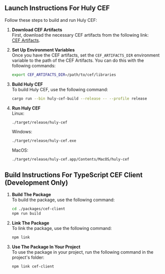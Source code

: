 ## Launch Instructions For Huly CEF
Follow these steps to build and run Huly CEF:

1. **Download CEF Artifacts**  
   First, download the necessary CEF artifacts from the following link:  
   [CEF Artifacts](https://github.com/hulylabs/cef-ui/releases/tag/cef-artifacts-131).

2. **Set Up Environment Variables**  
   Once you have the CEF artifacts, set the `CEF_ARTIFACTS_DIR` environment variable to the path of the CEF Artifacts. You can do this with the following commands:
   ```bash
   export CEF_ARTIFACTS_DIR=/path/to/cef/libraries
   ```
3. **Build Huly CEF**  
   To build Huly CEF, use the following command:
   ```bash
   cargo run --bin huly-cef-build --release -- --profile release
   ```
4. **Run Huly CEF**  
   Linux:
   ```bash
   ./target/release/huly-cef
   ```

   Windows:
   ```bash
   ./target/release/huly-cef.exe
   ```

   MacOS:
   ```bash
   ./target/release/huly-cef.app/Contents/MacOS/huly-cef
   ```

## Build Instructions For TypeScript CEF Client (Development Only)

1. **Build The Package**  
   To build the package, use the following command:
   ```bash
   cd ./packages/cef-client
   npm run build
   ```
2. **Link The Package**  
   To link the package, use the following command:
   ```bash
   npm link
   ```
3. **Use The Package In Your Project**  
   To use the package in your project, run the following command in the project's folder:
   ```bash
   npm link cef-client
   ```